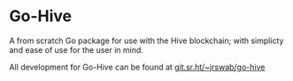 # Go-Hive

A from scratch Go package for use with the Hive blockchain; with simplicty and ease of use for the user in mind.

All development for Go-Hive can be found at [git.sr.ht/~jrswab/go-hive](https://git.sr.ht/~jrswab/go-hive)
